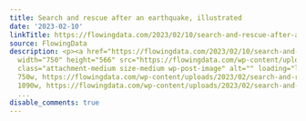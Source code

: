 ```yaml
---
title: Search and rescue after an earthquake, illustrated
date: '2023-02-10'
linkTitle: https://flowingdata.com/2023/02/10/search-and-rescue-after-an-earthquake-illustrated/
source: FlowingData
description: <p><a href="https://flowingdata.com/2023/02/10/search-and-rescue-after-an-earthquake-illustrated/"><img
  width="750" height="566" src="https://flowingdata.com/wp-content/uploads/2023/02/search-and-rescue-by-Reuters-750x566.png"
  class="attachment-medium size-medium wp-post-image" alt="" loading="lazy" srcset="https://flowingdata.com/wp-content/uploads/2023/02/search-and-rescue-by-Reuters-750x566.png
  750w, https://flowingdata.com/wp-content/uploads/2023/02/search-and-rescue-by-Reuters-1090x823.png
  1090w, https://flowingdata.com/wp-content/uploads/2023/02/search-and-rescue-by-Reuters-210x158.png
  ...
disable_comments: true
---
```

<p><a href="https://flowingdata.com/2023/02/10/search-and-rescue-after-an-earthquake-illustrated/"><img width="750" height="566" src="https://flowingdata.com/wp-content/uploads/2023/02/search-and-rescue-by-Reuters-750x566.png" class="attachment-medium size-medium wp-post-image" alt="" loading="lazy" srcset="https://flowingdata.com/wp-content/uploads/2023/02/search-and-rescue-by-Reuters-750x566.png 750w, https://flowingdata.com/wp-content/uploads/2023/02/search-and-rescue-by-Reuters-1090x823.png 1090w, https://flowingdata.com/wp-content/uploads/2023/02/search-and-rescue-by-Reuters-210x158.png ...